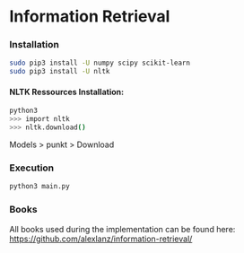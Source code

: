Information Retrieval
=====================

### Installation

```bash
sudo pip3 install -U numpy scipy scikit-learn
sudo pip3 install -U nltk
```

#### NLTK Ressources Installation:

```bash
python3
>>> import nltk
>>> nltk.download()
```

Models > punkt > Download

### Execution

```bash
python3 main.py
```

### Books

All books used during the implementation can be found here: https://github.com/alexlanz/information-retrieval/